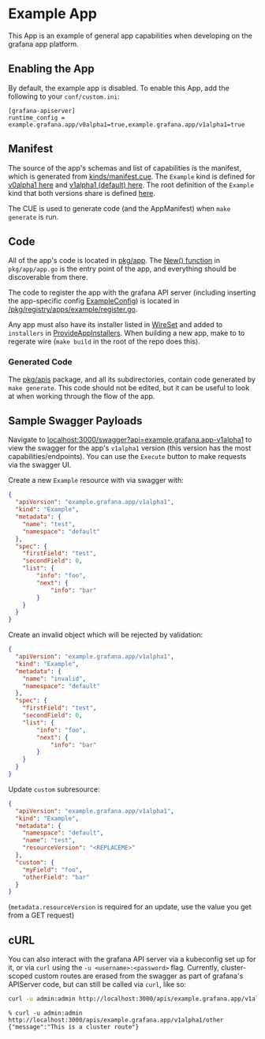 # Example App

This App is an example of general app capabilities when developing on the grafana app platform. 

## Enabling the App

By default, the example app is disabled.  To enable this App, add the following to your `conf/custom.ini`:
```
[grafana-apiserver]
runtime_config = example.grafana.app/v0alpha1=true,example.grafana.app/v1alpha1=true
```

## Manifest

The source of the app's schemas and list of capabilities is the manifest, which is generated from [kinds/manifest.cue](./kinds/manifest.cue). 
The `Example` kind is defined for [v0alpha1 here](./kinds/example_v0alpha1) and [v1alpha1 (default) here](./kinds/example_v1alpha1.cue). 
The root definition of the `Example` kind that both versions share is defined [here](./kinds/example.cue).

The CUE is used to generate code (and the AppManifest) when `make generate` is run.

## Code

All of the app's code is located in [pkg/app](./pkg/app/). The [New() function](./pkg/app/app.go#20) in `pkg/app/app.go` is the entry point of the app, 
and everything should be discoverable from there.

The code to register the app with the grafana API server (including inserting the app-specific config [ExampleConfig](./pkg/app/config.go)) 
is located in [/pkg/registry/apps/example/register.go](../../pkg/registry/apps/example/register.go).

Any app must also have its installer listed in [WireSet](../../pkg/registry/apps/wireset.go) and added to `installers` in [ProvideAppInstallers](../../pkg/registry/apps/apps.go). When building a new app, make to to regerate wire (`make build` in the root of the repo does this).

### Generated Code

The [pkg/apis](./pkg/apis/) package, and all its subdirectories, contain code generated by `make generate`. 
This code should not be edited, but it can be useful to look at when working through the flow of the app.

## Sample Swagger Payloads

Navigate to [localhost:3000/swagger?api=example.grafana.app-v1alpha1](http://localhost:3000/swagger?api=example.grafana.app-v1alpha1) to view the swagger for the app's `v1alpha1` version 
(this version has the most capabilities/endpoints). You can use the `Execute` button to make requests via the swagger UI.

Create a new `Example` resource with via swagger with:
```json
{
  "apiVersion": "example.grafana.app/v1alpha1",
  "kind": "Example",
  "metadata": {
    "name": "test",
    "namespace": "default"
  },
  "spec": {
    "firstField": "test",
    "secondField": 0,
    "list": {
        "info": "foo",
        "next": {
            "info": "bar"
        }
    }
  }
}
```

Create an invalid object which will be rejected by validation:
```json
{
  "apiVersion": "example.grafana.app/v1alpha1",
  "kind": "Example",
  "metadata": {
    "name": "invalid",
    "namespace": "default"
  },
  "spec": {
    "firstField": "test",
    "secondField": 0,
    "list": {
        "info": "foo",
        "next": {
            "info": "bar"
        }
    }
  }
}
```

Update `custom` subresource:
```json
{
  "apiVersion": "example.grafana.app/v1alpha1",
  "kind": "Example",
  "metadata": {
    "namespace": "default",
    "name": "test",
    "resourceVersion": "<REPLACEME>"
  },
  "custom": {
    "myField": "foo",
    "otherField": "bar"
  }
}
```
(`metadata.resourceVersion` is required for an update, use the value you get from a GET request)

## cURL

You can also interact with the grafana API server via a kubeconfig set up for it, or via `curl` using the `-u <username>:<password>` flag. 
Currently, cluster-scoped custom routes are erased from the swagger as part of grafana's APIServer code, but can still be called via `curl`, like so:
```bash
curl -u admin:admin http://localhost:3000/apis/example.grafana.app/v1alpha1/other
```
```
% curl -u admin:admin http://localhost:3000/apis/example.grafana.app/v1alpha1/other
{"message":"This is a cluster route"}
```